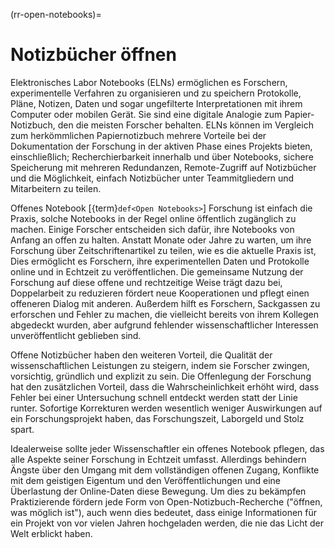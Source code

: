 (rr-open-notebooks)=
# Notizbücher öffnen

Elektronisches Labor Notebooks (ELNs) ermöglichen es Forschern, experimentelle Verfahren zu organisieren und zu speichern Protokolle, Pläne, Notizen, Daten und sogar ungefilterte Interpretationen mit ihrem Computer oder mobilen Gerät. Sie sind eine digitale Analogie zum Papier-Notizbuch, den die meisten Forscher behalten. ELNs können im Vergleich zum herkömmlichen Papiernotizbuch mehrere Vorteile bei der Dokumentation der Forschung in der aktiven Phase eines Projekts bieten, einschließlich; Recherchierbarkeit innerhalb und über Notebooks, sichere Speicherung mit mehreren Redundanzen, Remote-Zugriff auf Notizbücher und die Möglichkeit, einfach Notizbücher unter Teammitgliedern und Mitarbeitern zu teilen.

Offenes Notebook [{term}`def<Open Notebooks>`] Forschung ist einfach die Praxis, solche Notebooks in der Regel online öffentlich zugänglich zu machen. Einige Forscher entscheiden sich dafür, ihre Notebooks von Anfang an offen zu halten. Anstatt Monate oder Jahre zu warten, um ihre Forschung über Zeitschriftenartikel zu teilen, wie es die aktuelle Praxis ist, Dies ermöglicht es Forschern, ihre experimentellen Daten und Protokolle online und in Echtzeit zu veröffentlichen. Die gemeinsame Nutzung der Forschung auf diese offene und rechtzeitige Weise trägt dazu bei, Doppelarbeit zu reduzieren fördert neue Kooperationen und pflegt einen offeneren Dialog mit anderen. Außerdem hilft es Forschern, Sackgassen zu erforschen und Fehler zu machen, die vielleicht bereits von ihrem Kollegen abgedeckt wurden, aber aufgrund fehlender wissenschaftlicher Interessen unveröffentlicht geblieben sind.

Offene Notizbücher haben den weiteren Vorteil, die Qualität der wissenschaftlichen Leistungen zu steigern, indem sie Forscher zwingen, vorsichtig, gründlich und explizit zu sein. Die Offenlegung der Forschung hat den zusätzlichen Vorteil, dass die Wahrscheinlichkeit erhöht wird, dass Fehler bei einer Untersuchung schnell entdeckt werden statt der Linie runter. Sofortige Korrekturen werden wesentlich weniger Auswirkungen auf ein Forschungsprojekt haben, das Forschungszeit, Laborgeld und Stolz spart.

Idealerweise sollte jeder Wissenschaftler ein offenes Notebook pflegen, das alle Aspekte seiner Forschung in Echtzeit umfasst. Allerdings behindern Ängste über den Umgang mit dem vollständigen offenen Zugang, Konflikte mit dem geistigen Eigentum und den Veröffentlichungen und eine Überlastung der Online-Daten diese Bewegung. Um dies zu bekämpfen Praktizierende fördern jede Form von Open-Notizbuch-Recherche ("öffnen, was möglich ist"), auch wenn dies bedeutet, dass einige Informationen für ein Projekt von vor vielen Jahren hochgeladen werden, die nie das Licht der Welt erblickt haben.
